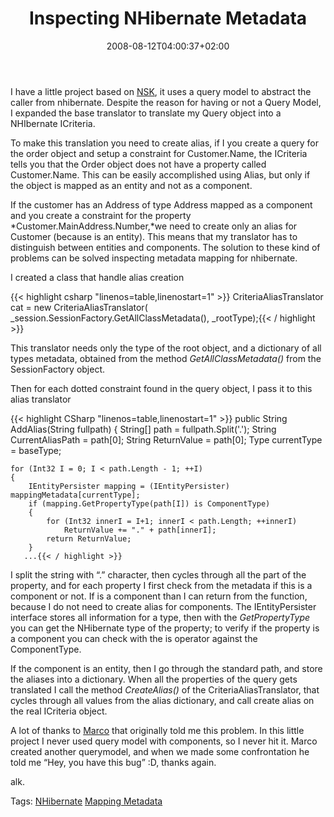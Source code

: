 ﻿---
title: "Inspecting NHibernate Metadata"
description: ""
date: 2008-08-12T04:00:37+02:00
draft: false
tags: [Nhibernate]
categories: [Nhibernate]
---
I have a little project based on [NSK](http://www.codeplex.com/NSK), it uses a query model to abstract the caller from nhibernate. Despite the reason for having or not a Query Model, I expanded the base translator to translate my Query object into a NHIbernate ICriteria.

To make this translation you need to create alias, if I you create a query for the order object and setup a constraint for Customer.Name, the ICriteria tells you that the Order object does not have a property called Customer.Name. This can be easily accomplished using Alias, but only if the object is mapped as an entity and not as a component.

If the customer has an Address of type Address mapped as a component and you create a constraint for the property *Customer.MainAddress.Number,*we need to create only an alias for Customer (because is an entity). This means that my translator has to distinguish between entities and components. The solution to these kind of problems can be solved inspecting metadata mapping for nhibernate.

I created a class that handle alias creation

{{< highlight csharp "linenos=table,linenostart=1" >}}
CriteriaAliasTranslator cat = 
new CriteriaAliasTranslator(
_session.SessionFactory.GetAllClassMetadata(), _rootType);{{< / highlight >}}

<!-- Code inserted with Steve Dunn's Windows Live Writer Code Formatter Plugin.  http://dunnhq.com -->

This translator needs only the type of the root object, and a dictionary of all types metadata, obtained from the method *GetAllClassMetadata()* from the SessionFactory object.

Then for each dotted constraint found in the query object, I pass it to this alias translator

{{< highlight CSharp "linenos=table,linenostart=1" >}}
public String AddAlias(String fullpath)
{
    String[] path = fullpath.Split('.');
    String CurrentAliasPath = path[0];
    String ReturnValue = path[0];
    Type currentType = baseType;

    for (Int32 I = 0; I < path.Length - 1; ++I)
    {
        IEntityPersister mapping = (IEntityPersister) mappingMetadata[currentType];
        if (mapping.GetPropertyType(path[I]) is ComponentType)
        {
            for (Int32 innerI = I+1; innerI < path.Length; ++innerI)
                ReturnValue += "." + path[innerI];
            return ReturnValue;
        }
       ...{{< / highlight >}}

<!-- Code inserted with Steve Dunn's Windows Live Writer Code Formatter Plugin.  http://dunnhq.com -->

I split the string with “.” character, then cycles through all the part of the property, and for each property I first check from the metadata if this is a component or not. If is a component than I can return from the function, because I do not need to create alias for components. The IEntityPersister interface stores all information for a type, then with the *GetPropertyType* you can get the NHibernate type of the property; to verify if the property is a component you can check with the is operator against the ComponentType.

If the component is an entity, then I go through the standard path, and store the aliases into a dictionary. When all the properties of the query gets translated I call the method *CreateAlias()* of the CriteriaAliasTranslator, that cycles through all values from the alias dictionary, and call create alias on the real ICriteria object.

A lot of thanks to [Marco](http://www.codemetropolis.com/) that originally told me this problem. In this little project I never used query model with components, so I never hit it. Marco created another querymodel, and when we made some confrontation he told me “Hey, you have this bug” :D, thanks again.

alk.

<!--dotnetkickit-->

Tags: [NHibernate](http://technorati.com/tag/NHibernate) [Mapping Metadata](http://technorati.com/tag/Mapping%20Metadata)
